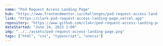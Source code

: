 ```yaml
---
name: "Pod Request Access Landing Page"
hub: "https://www.frontendmentor.io/challenges/pod-request-access-landing-page-eyTmdkLSG"
link: "https://clark-pod-request-access-landing-page.vercel.app"
repository: "https://www.github.com/clakr/pod-request-access-landing-page"
dateStarted: "June 24, 2023 1:00"
img: "../../assets/pod-request-access-landing-page.png"
tags: ["html", "css", "typescript", "unocss"]
---
```

